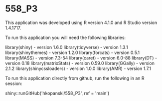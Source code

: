 # 558_P3

This application was developed using R version 4.1.0 and R Studio version 1.4.1717.

To run this application you will need the following libraries:

library(shiny)             - version 1.6.0
library(tidyverse)         - version 1.3.1
library(shinythemes)       - version 1.2.0
library(forcats)           - version 0.5.1
library(MASS)              - version 7.3-54
library(caret)             - version 6.0-88
library(DT)                - version 0.18
library(matrixStats)       - version 0.59.0
library(GGally)            - version 2.1.2
library(shinycssloaders)   - version 1.0.0
library(AMR)               - version 1.7.1

To run this application directly from github, run the following in an R session:

shiny::runGitHub('hkopanski/558_P3', ref = 'main')